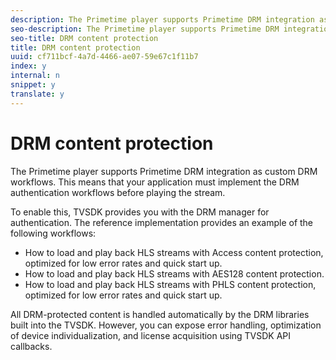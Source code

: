 ```yaml
---
description: The Primetime player supports Primetime DRM integration as custom DRM workflows. This means that your application must implement the DRM authentication workflows before playing the stream.
seo-description: The Primetime player supports Primetime DRM integration as custom DRM workflows. This means that your application must implement the DRM authentication workflows before playing the stream.
seo-title: DRM content protection
title: DRM content protection
uuid: cf711bcf-4a7d-4466-ae07-59e67c1f11b7
index: y
internal: n
snippet: y
translate: y
---
```


# DRM content protection

The Primetime player supports Primetime DRM integration as custom DRM workflows. This means that your application must implement the DRM authentication workflows before playing the stream.



To enable this, TVSDK provides you with the DRM manager for authentication. The reference implementation provides an example of the following workflows: 
* How to load and play back HLS streams with Access content protection, optimized for low error rates and quick start up.
* How to load and play back HLS streams with AES128 content protection.
* How to load and play back HLS streams with PHLS content protection, optimized for low error rates and quick start up.





All DRM-protected content is handled automatically by the DRM libraries built into the TVSDK. However, you can expose error handling, optimization of device individualization, and license acquisition using TVSDK API callbacks. 
